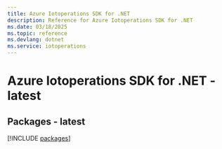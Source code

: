 ```yaml
---
title: Azure Iotoperations SDK for .NET
description: Reference for Azure Iotoperations SDK for .NET
ms.date: 03/18/2025
ms.topic: reference
ms.devlang: dotnet
ms.service: iotoperations
---
```

# Azure Iotoperations SDK for .NET - latest
## Packages - latest
[!INCLUDE [packages](iotoperations-index.md)]